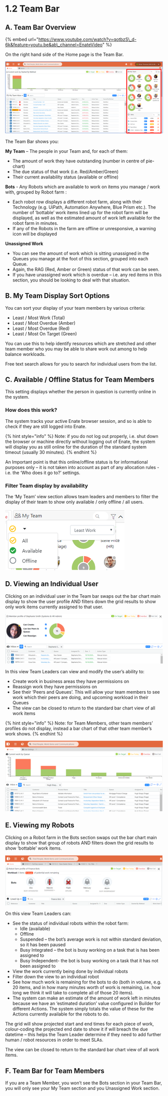 # 1.2 Team Bar

## A. Team Bar Overview

{% embed url="https://www.youtube.com/watch?v=qotbzS\_d-6k&feature=youtu.be&ab\_channel=EnateVideo" %}

On the right hand side of the Home page is the Team Bar.

![](../.gitbook/assets/picture5.png)

The Team Bar shows you:

**My Team** – The people in your Team and, for each of them:

* The amount of work they have outstanding \(number in centre of pie-chart\)
* The due status of that work \(i.e. Red/Amber/Green\)
* Their current availability status \(available or offline\)

**Bots** - Any Robots which are available to work on items you manage / work with, grouped by Robot farm :

* Each robot row displays a different robot farm, along with their Technology \(e.g. UiPath, Automation Anywhere, Blue Prism etc.\). The number of ‘bottable’ work items lined up for the robot farm will be displayed, as well as the estimated amount of work left available for the robot farm in minutes.
* If any of the Robots in the farm are offline or unresponsive, a warning icon will be displayed

**Unassigned Work** 

* You can see the amount of work which is sitting unassigned in the Queues you manage at the foot of this section, grouped into each Queue. 
* Again, the RAG \(Red, Amber or Green\) status of that work can be seen. 
* If you have unassigned work which is overdue – i.e. any red items in this section, you should be looking to deal with that situation.

## B. My Team Display Sort Options

You can sort your display of your team members by various criteria:

* Least / Most Work \(Total\)
* Least / Most Overdue \(Amber\)
* Least / Most Overdue \(Red\)
* Least / Most On Target \(Green\)

You can use this to help identify resources which are stretched and other team member who you may be able to share work out among to help balance workloads.

Free text search allows for you to search for individual users from the list.

## C. Available / Offline Status for Team Members

This setting displays whether the person in question is currently online in the system.

### How does this work?

The system tracks your active Enate browser session, and so is able to check if they are still logged into Enate.

{% hint style="info" %}
Note: if you do not log out properly, i.e. shut down the browser or machine directly without logging out of Enate, the system will display you as still online for the duration of the standard system timeout \(usually 30 minutes\).
{% endhint %}

An Important point is that this online/offline status is for informational purposes only – it is not taken into account as part of any allocation rules - i.e. the ‘Who does it go to?’ settings.

### Filter Team display by availability

The ‘My Team’ view section allows team leaders and members to filter the display of their team to show only available / only offline / all users.

![](../.gitbook/assets/1%20%287%29.png)

## D. Viewing an Individual User

Clicking on an individual user in the Team bar swaps out the bar chart main display to show the user profile AND filters down the grid results to show only work items currently assigned to that user.

![](../.gitbook/assets/2.png)

In this view Team Leaders can view and modify the user’s ability to:

* Create work in business areas they have permissions on
* Reassign work they have permissions on
* See their ‘Peers and Queues’. This will allow your team members to see work which their peers are doing, and upcoming workload in their Queues
* The view can be closed to return to the standard bar chart view of all work items

{% hint style="info" %}
Note: for Team Members, other team members’ profiles do not display, instead a bar chart of that other team member’s work shows.
{% endhint %}

![](../.gitbook/assets/3.png)

## E. Viewing my Robots

Clicking on a Robot farm in the Bots section swaps out the bar chart main display to show that group of robots AND filters down the grid results to show ‘bottable’ work items.

![](../.gitbook/assets/4%20%285%29.png)

On this view Team Leaders can:

* See the status of individual robots within the robot farm:
  * Idle \(available\)
  * Offline
  * Suspended – the bot’s average work is not within standard deviation, so it has been paused
  * Busy Integrated – the bot is busy working on a task that is has been assigned to
  * Busy Independent- the bot is busy working on a task that it has not been assigned to
* View the work currently being done by individual robots
* Filter down the view to an individual robot
* See how much work is remaining for the bots to do \(both in volume, e.g. 20 items, and in how many minutes worth of work is remaining, i.e. how long we think it will take to complete all of those 20 items\).
* The system can make an estimate of the amount of work left in minutes because we have an ‘estimated duration’ value configured in Builder for different Actions. The system simply totals the value of these for the Actions currently available for the robots to do.

The grid will show projected start and end times for each piece of work, colour-coding the projected end date to show it if will breach the due datetime – this helps the Team Leader determine if they need to add further human / robot resources in order to meet SLAs.

The view can be closed to return to the standard bar chart view of all work items.

## F. Team Bar for Team Members

If you are a Team Member, you won’t see the Bots section in your Team Bar, you will only see your My Team section and you Unassigned Work section.

